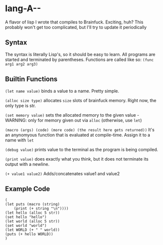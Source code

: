 # lang-A--
A flavor of lisp I wrote that compiles to Brainfuck. Exciting, huh? This probably won't get too complicated, but I'll try to update it periodically

## Syntax

The syntax is literally Lisp's, so it should be easy to learn.
All programs are started and terminated by parentheses.
Functions are called like so: ```(func arg1 arg2 arg3)```

## Builtin Functions

```(let name value)``` binds a value to a name. Pretty simple.

```(alloc size type)``` allocates ```size``` slots of brainfuck memory. Right now, the only type is str.

```(set memory value)``` sets the allocated memory to the given value - WARNING: only for memory given out via ```alloc``` (otherwise, use ```let```)

```(macro (args) (code) (more code) (the result here gets returned))``` It's an anynomyous function that is evaluated at compile-time. Assign it to a name with ```let```

```(debug value)``` prints value to the terminal as the program is being compiled.

```(print value)``` does exactly what you think, but it does not terminate its output with a newline.

```(+ value1 value2)``` Adds/concatenates value1 and value2

## Example Code

```
(
(let puts (macro (string) 
	(print (+ string "\n"))))
(let hello (alloc 5 str))
(set hello "hello")
(let world (alloc 5 str))
(set world "world")
(let WORLD (+ " " world))
(puts (+ hello WORLD))
)
```
